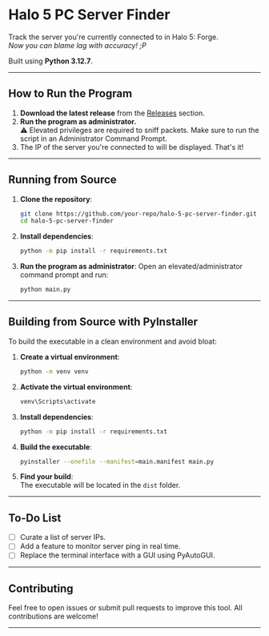 # Halo 5 PC Server Finder
Track the server you're currently connected to in Halo 5: Forge.  
*Now you can blame lag with accuracy! ;P*  

Built using **Python 3.12.7**.

---

## How to Run the Program
1. **Download the latest release** from the [Releases](https://github.com/EternalDusk/halo-5-pc-server-finder/releases) section.  
2. **Run the program as administrator.**  
   ⚠ Elevated privileges are required to sniff packets. Make sure to run the script in an Administrator Command Prompt.
3. The IP of the server you're connected to will be displayed. That's it!

---

## Running from Source

1. **Clone the repository**:
   ```bash
   git clone https://github.com/your-repo/halo-5-pc-server-finder.git
   cd halo-5-pc-server-finder
   ```

2. **Install dependencies**:
   ```bash
   python -m pip install -r requirements.txt
   ```

3. **Run the program as administrator**:
   Open an elevated/administrator command prompt and run:
   ```bash
   python main.py
   ```

---

## Building from Source with PyInstaller

To build the executable in a clean environment and avoid bloat:

1. **Create a virtual environment**:
   ```bash
   python -m venv venv
   ```

2. **Activate the virtual environment**:
    ```bash
    venv\Scripts\activate
    ```

3. **Install dependencies**:
   ```bash
   python -m pip install -r requirements.txt
   ```

4. **Build the executable**:
   ```bash
   pyinstaller --onefile --manifest=main.manifest main.py
   ```

5. **Find your build**:  
   The executable will be located in the `dist` folder.

---

## To-Do List
- [ ] Curate a list of server IPs.  
- [ ] Add a feature to monitor server ping in real time.  
- [ ] Replace the terminal interface with a GUI using PyAutoGUI.

---

## Contributing
Feel free to open issues or submit pull requests to improve this tool. All contributions are welcome!  

--- 
